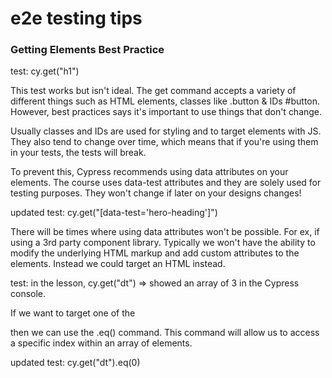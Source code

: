 # e2e testing tips

### Getting Elements Best Practice
test: cy.get("h1")

This test works but isn't ideal. The get command accepts a variety of different things such as HTML elements, classes like .button & IDs #button. However, best practices says it's important to use things that don't change.

Usually classes and IDs are used for styling and to target elements with JS. They also tend to change over time, which means that if you're using them in your tests, the tests will break.

To prevent this, Cypress recommends using data attributes on your elements. The course uses data-test attributes and they are solely used for testing purposes. They won't change if later on your designs changes!

updated test: cy.get("[data-test='hero-heading']")

There will be times where using data attributes won't be possible. For ex, if using a 3rd party component library. Typically we won't have the ability to modify the underlying HTML markup and add custom attributes to the elements. Instead we could target an HTML instead.

test: in the lesson, cy.get("dt") => showed an array of 3 in the Cypress console. 

If we want to target one of the <dt> then we can use the .eq() command. This command will allow us to access a specific index within an array of elements.

updated test: cy.get("dt").eq(0)

